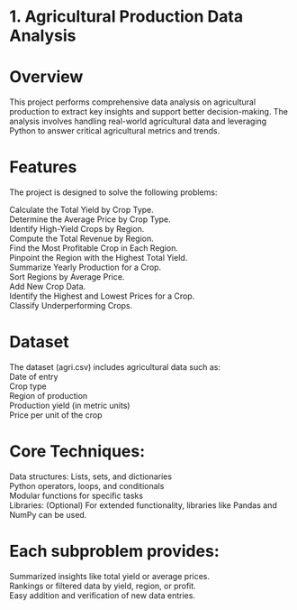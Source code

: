 # 1. Agricultural Production Data Analysis
# Overview
This project performs comprehensive data analysis on agricultural production to extract key insights and support better decision-making. The analysis involves handling real-world agricultural data and leveraging Python to answer critical agricultural metrics and trends.

# Features
The project is designed to solve the following problems:<br>

Calculate the Total Yield by Crop Type.<br>
Determine the Average Price by Crop Type.<br>
Identify High-Yield Crops by Region.<br>
Compute the Total Revenue by Region.<br>
Find the Most Profitable Crop in Each Region.<br>
Pinpoint the Region with the Highest Total Yield.<br>
Summarize Yearly Production for a Crop.<br>
Sort Regions by Average Price.<br>
Add New Crop Data.<br>
Identify the Highest and Lowest Prices for a Crop.<br>
Classify Underperforming Crops.<br>
# Dataset
The dataset (agri.csv) includes agricultural data such as:<br>
Date of entry<br>
Crop type<br>
Region of production<br>
Production yield (in metric units)<br>
Price per unit of the crop<br>
# Core Techniques:
Data structures: Lists, sets, and dictionaries<br>
Python operators, loops, and conditionals<br>
Modular functions for specific tasks<br>
Libraries:
(Optional) For extended functionality, libraries like Pandas and NumPy can be used.

# Each subproblem provides:
Summarized insights like total yield or average prices.<br>
Rankings or filtered data by yield, region, or profit.<br>
Easy addition and verification of new data entries.<br>
